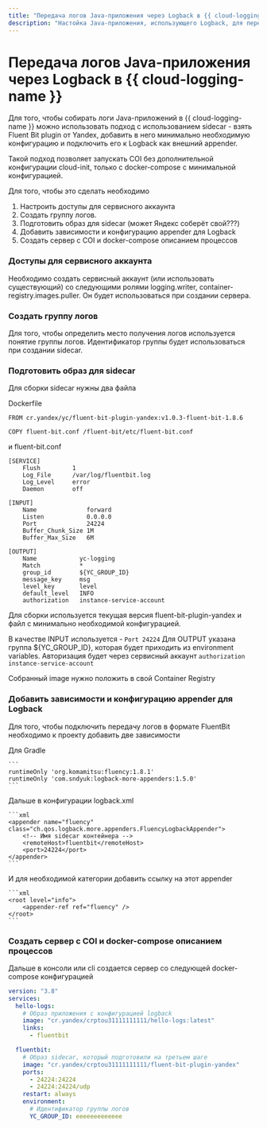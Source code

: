 ```yaml
---
title: "Передача логов Java-приложения через Logback в {{ cloud-logging-name }}"
description: "Настойка Java-приложения, использующего Logback, для передачи логов в {{ cloud-logging-name }}. Для передачи используется sidecar, который запускается вместе с приложением и передает логи в формате FluentBit"
---
```


# Передача логов Java-приложения через Logback в {{ cloud-logging-name }}

Для того, чтобы собирать логи Java-приложений в {{ cloud-logging-name }} можно использовать подход с использованием sidecar - взять Fluent Bit plugin от Yandex, добавить в него минимально необходимую конфигурацию и подключить его к Logback как внешний appender.

Такой подход позволяет запускать COI без дополнительной конфигурации cloud-init, только с docker-compose с минимальной конфигурацией. 

Для того, чтобы это сделать необходимо

1. Настроить доступы для сервисного аккаунта
1. Создать группу логов.
1. Подготовить образ для sidecar (может Яндекс соберёт свой???)
1. Добавить зависимости и конфигурацию appender для Logback
1. Создать сервер с COI и docker-compose описанием процессов

### Доступы для сервисного аккаунта

Необходимо создать сервисный аккаунт (или использовать существующий) со следующими ролями logging.writer, container-registry.images.puller. Он будет использоваться при создании сервера.

### Создать группу логов

Для того, чтобы определить место получения логов используется понятие группы логов. Идентификатор группы будет использоваться при создании sidecar.

### Подготовить образ для sidecar

Для сборки sidecar нужны два файла

Dockerfile
```
FROM cr.yandex/yc/fluent-bit-plugin-yandex:v1.0.3-fluent-bit-1.8.6

COPY fluent-bit.conf /fluent-bit/etc/fluent-bit.conf
```

и fluent-bit.conf

```
[SERVICE]
    Flush         1
    Log_File      /var/log/fluentbit.log
    Log_Level     error
    Daemon        off

[INPUT]
    Name              forward
    Listen            0.0.0.0
    Port              24224
    Buffer_Chunk_Size 1M
    Buffer_Max_Size   6M

[OUTPUT]
    Name            yc-logging
    Match           *
    group_id        ${YC_GROUP_ID}
    message_key     msg
    level_key       level
    default_level   INFO
    authorization   instance-service-account
```

Для сборки используется текущая версия fluent-bit-plugin-yandex и файл с минимально необходимой конфигурацией.

В качестве INPUT используется - `Port 24224`
Для OUTPUT указана группа ${YC_GROUP_ID}, которая будет приходить из environment variables. Авторизация будет через сервисный аккаунт `authorization   instance-service-account`

Собранный image нужно положить в свой Container Registry

### Добавить зависимости и конфигурацию appender для Logback

Для того, чтобы подключить передачу логов в формате FluentBit необходимо к проекту добавить две зависимости

Для Gradle

    ```
	runtimeOnly 'org.komamitsu:fluency:1.8.1'
	runtimeOnly 'com.sndyuk:logback-more-appenders:1.5.0'
    ```

Дальше в конфигурации logback.xml

    ```xml
    <appender name="fluency" class="ch.qos.logback.more.appenders.FluencyLogbackAppender">
        <!-- Имя sidecar контейнера -->
        <remoteHost>fluentbit</remoteHost>
        <port>24224</port>
    </appender>
    ```
И для необходимой категории добавить ссылку на этот appender

    ```xml
    <root level="info">
        <appender-ref ref="fluency" />
    </root>
    ```

### Создать сервер с COI и docker-compose описанием процессов

Дальше в консоли или cli создается сервер со следующей docker-compose конфигурацией

```yaml
version: "3.8"
services:
  hello-logs:
    # Образ приложения с конфигурацией logback
    image: "cr.yandex/crptou31111111111/hello-logs:latest"
    links:
      - fluentbit

  fluentbit:
    # Образ sidecar, который подготовили на третьем шаге
    image: "cr.yandex/crptou31111111111/fluent-bit-plugin-yandex"
    ports:
      - 24224:24224
      - 24224:24224/udp
    restart: always
    environment:
      # Идентификатор группы логов
      YC_GROUP_ID: eeeeeeeeeeeee
```
